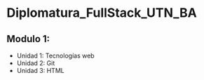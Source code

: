 # Diplomatura_FullStack_UTN_BA
## Modulo 1: 
* Unidad 1: Tecnologías web
* Unidad 2: Git
* Unidad 3: HTML 
